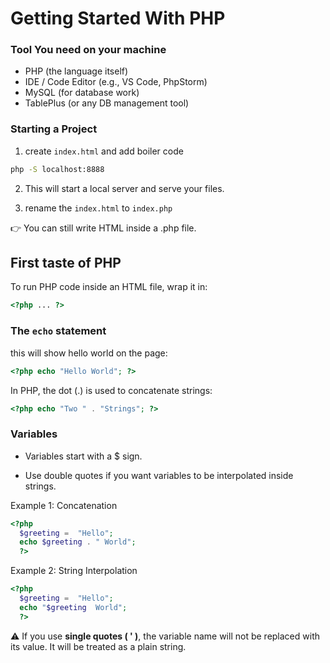 # Getting Started With PHP

### Tool You need on your machine

- PHP (the language itself)
- IDE / Code Editor (e.g., VS Code, PhpStorm)
- MySQL (for database work)
- TablePlus (or any DB management tool)

### Starting a Project

1. create `index.html` and add boiler code

```bash
php -S localhost:8888
```

2. This will start a local server and serve your files.

3. rename the `index.html` to `index.php`

👉 You can still write HTML inside a .php file.

## First taste of PHP

To run PHP code inside an HTML file, wrap it in:

```php
<?php ... ?>
```

### The `echo` statement

this will show hello world on the page:

```php
<?php echo "Hello World"; ?>
```

In PHP, the dot (.) is used to concatenate strings:

```php
<?php echo "Two " . "Strings"; ?>
```

### Variables

- Variables start with a $ sign.

- Use double quotes if you want variables to be interpolated inside strings.

Example 1: Concatenation

```php
<?php
  $greeting =  "Hello";
  echo $greeting . " World";
  ?>
```

Example 2: String Interpolation

```php
<?php
  $greeting =  "Hello";
  echo "$greeting  World";
  ?>
```

⚠️ If you use **single quotes ( ' )**, the variable name will not be replaced with its value. It will be treated as a plain string.
